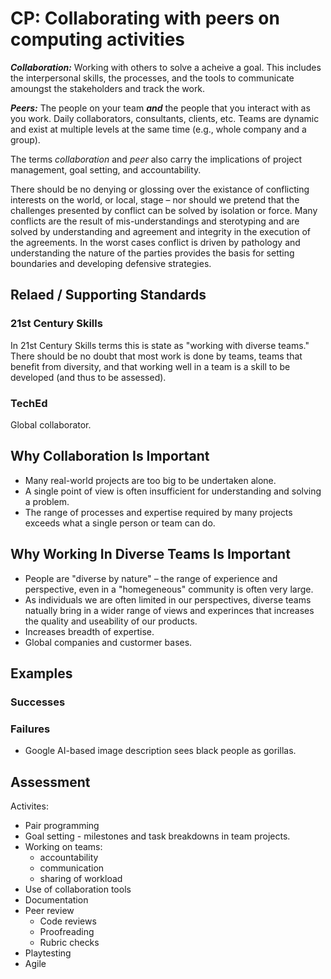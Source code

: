 # CP: **Collaborating with peers** on computing activities

***Collaboration:*** Working with others to solve a acheive a goal. This includes the interpersonal skills, the processes, and the tools to communicate amoungst the stakeholders and track the work.

***Peers:*** The people on your team ***and*** the people that you interact with as you work. Daily collaborators, consultants, clients, etc. Teams are dynamic and exist at multiple levels at the same time (e.g., whole company and a group).

The terms *collaboration* and *peer* also carry the implications of project management, goal setting, and accountability.

There should be no denying or glossing over the existance of conflicting interests on the world, or local, stage – nor should we pretend that the challenges presented by conflict can be solved by isolation or force. Many conflicts are the result of mis-understandings and sterotyping and are solved by understanding and agreement and integrity in the execution of the agreements. In the worst cases conflict is driven by pathology and understanding the nature of the parties provides the basis for setting boundaries and developing defensive strategies.

## Relaed / Supporting Standards

### 21st Century Skills

In 21st Century Skills terms this is state as "working with diverse teams." There should be no doubt that most work is done by teams, teams that benefit from diversity, and that working well in a team is a skill to be developed (and thus to be assessed).

### TechEd

Global collaborator.

## Why Collaboration Is Important
* Many real-world projects are too big to be undertaken alone.
* A single point of view is often insufficient for understanding and solving a problem.
* The range of processes and expertise required by many projects exceeds what a single person or team can do.

## Why Working In Diverse Teams Is Important
* People are "diverse by nature" – the range of experience and perspective, even in a "homegeneous" community is often very large.
* As individuals we are often limited in our perspectives, diverse teams natually bring in a wider range of views and experinces that increases the quality and useability of our products.
* Increases breadth of expertise.
* Global companies and custormer bases.

## Examples

### Successes

### Failures

* Google AI-based image description sees black people as gorillas.

## Assessment

Activites:
* Pair programming
* Goal setting - milestones and task breakdowns in team projects.
* Working on teams:
  - accountability
  - communication
  - sharing of workload
* Use of collaboration tools
* Documentation
* Peer review
  - Code reviews
  - Proofreading
  - Rubric checks
* Playtesting
* Agile
